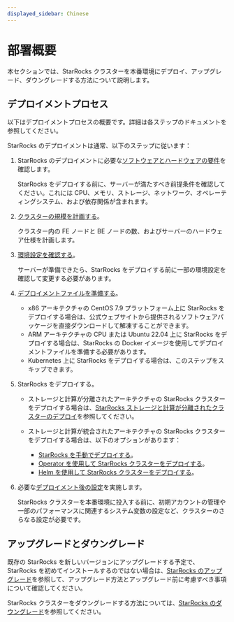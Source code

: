 ```yaml
---
displayed_sidebar: Chinese
---
```


# 部署概要

本セクションでは、StarRocks クラスターを本番環境にデプロイ、アップグレード、ダウングレードする方法について説明します。

## デプロイメントプロセス

以下はデプロイメントプロセスの概要です。詳細は各ステップのドキュメントを参照してください。

StarRocks のデプロイメントは通常、以下のステップに従います：

1. StarRocks のデプロイメントに必要な[ソフトウェアとハードウェアの要件](../deployment/deployment_prerequisites.md)を確認します。

   StarRocks をデプロイする前に、サーバーが満たすべき前提条件を確認してください。これには CPU、メモリ、ストレージ、ネットワーク、オペレーティングシステム、および依存関係が含まれます。

2. [クラスターの規模を計画する](../deployment/plan_cluster.md)。

   クラスター内の FE ノードと BE ノードの数、およびサーバーのハードウェア仕様を計画します。

3. [環境設定を確認する](../deployment/environment_configurations.md)。

   サーバーが準備できたら、StarRocks をデプロイする前に一部の環境設定を確認して変更する必要があります。

4. [デプロイメントファイルを準備する](../deployment/prepare_deployment_files.md)。

   - x86 アーキテクチャの CentOS 7.9 プラットフォーム上に StarRocks をデプロイする場合は、公式ウェブサイトから提供されるソフトウェアパッケージを直接ダウンロードして解凍することができます。
   - ARM アーキテクチャの CPU または Ubuntu 22.04 上に StarRocks をデプロイする場合は、StarRocks の Docker イメージを使用してデプロイメントファイルを準備する必要があります。
   - Kubernetes 上に StarRocks をデプロイする場合は、このステップをスキップできます。

5. StarRocks をデプロイする。

   - ストレージと計算が分離されたアーキテクチャの StarRocks クラスターをデプロイする場合は、[StarRocks ストレージと計算が分離されたクラスターのデプロイ](../deployment/shared_data/s3.md)を参照してください。
   - ストレージと計算が統合されたアーキテクチャの StarRocks クラスターをデプロイする場合は、以下のオプションがあります：

     - [StarRocks を手動でデプロイする](../deployment/deploy_manually.md)。
     - [Operator を使用して StarRocks クラスターをデプロイする](../deployment/sr_operator.md)。
     - [Helm を使用して StarRocks クラスターをデプロイする](../deployment/helm.md)。

6. 必要な[デプロイメント後の設定](../deployment/post_deployment_setup.md)を実施します。

   StarRocks クラスターを本番環境に投入する前に、初期アカウントの管理や一部のパフォーマンスに関連するシステム変数の設定など、クラスターのさらなる設定が必要です。

## アップグレードとダウングレード

既存の StarRocks を新しいバージョンにアップグレードする予定で、StarRocks を初めてインストールするのではない場合は、[StarRocks のアップグレード](../deployment/upgrade.md)を参照して、アップグレード方法とアップグレード前に考慮すべき事項について確認してください。

StarRocks クラスターをダウングレードする方法については、[StarRocks のダウングレード](../deployment/downgrade.md)を参照してください。
